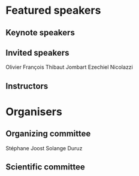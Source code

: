 # Featured speakers

## Keynote speakers


## Invited speakers

Olivier François
Thibaut Jombart
Ezechiel Nicolazzi

## Instructors


# Organisers


## Organizing committee

Stéphane Joost
Solange Duruz

## Scientific committee
